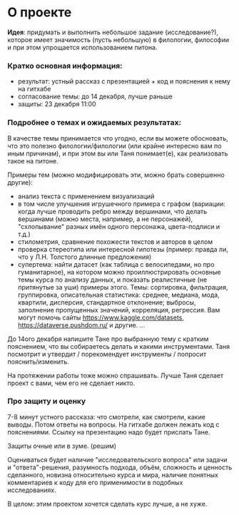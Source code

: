 
# О проекте

**Идея**: придумать и выполнить небольшое задание (исследование?), которое имеет значимость (пусть небольшую) в филологии, философии и при этом упрощается использованием питона.

### Кратко основная информация:
- результат: устный рассказ с презентацией + код и пояснения к нему на гитхабе
- согласование темы: до 14 декабря, лучше раньше
- защиты: 23 декабря 11:00

### Подробнее о темах и ожидаемых результатах:

В качестве темы принимается что угодно, если вы можете обосновать, что это полезно филологии/филологии (или крайне интересно вам по иным причинам), и при этом вы или Таня понимает(е), как реализовать такое на питоне.

Примеры тем (можно модифицировать эти, можно брать совершенно другие):

- анализ текста с применением визуализаций
- в том числе улучшения игрушечного примера с графом (вариации: когда лучше проводить ребро между вершинами, что делать вершинами (можно места, например, а не персонажей), "схлопывание" разных имён одного персонажа, цвета-подписи и т.д.)
- стилометрия, сравнение похожести текстов и авторов в целом
- проверка стереотипа или интересной гипотезы (пример: правда ли, что у Л.Н. Толстого длинные предложения)
- супертема: найти датасет (как таблица с велосипедами, но про гуманитарное), на котором можно проиллюстрировать основные темы курса по анализу данных, и показать реалистичные (не притянутые за уши) примеры этого. Темы: сортировка, фильтрация, группировка, описательная статистика: среднее, медиана, мода, квартили, дисперсия, стандартное отклонение; выбросы, заполнение пропущенных значений, корреляция, регрессия. Вам могут помочь сайты https://www.kaggle.com/datasets, https://dataverse.pushdom.ru/ и другие.
...

До 14ого декабря напишите Тане про выбранную тему с кратким пояснением, что вы собираетесь делать и какими инструментами. Таня посмотрит и утвердит / порекомендует инструменты / попросит пояснить/изменить.

На протяжении работы тоже можно спрашивать. Лучше Таня сделает проект с вами, чем его не сделает никто.

### Про защиту и оценку

7-8 минут устного рассказа: что смотрели, как смотрели, какие выводы. Потом ответы на вопросы. На гитхабе должен лежать код с пояснениями. Ссылку на презентацию надо будет прислать Тане.

Защиты очные или в зуме. (решим)

Оцениваться будет наличие "исследовательского вопроса" или задачи и "ответа"-решения, разумность подхода, объём, сложность и ценность сделанного, новизна относительно курса и мира, наличие понятных комментариев к коду для его применимости в подобных исследованиях.

В целом: этим проектом хочется сделать курс лучше, а не хуже.
